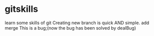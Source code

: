 # gitskills
learn some skills of git 
Creating  new branch is quick AND simple.
add merge
This is a bug;(now the bug has been solved by dealBug)
